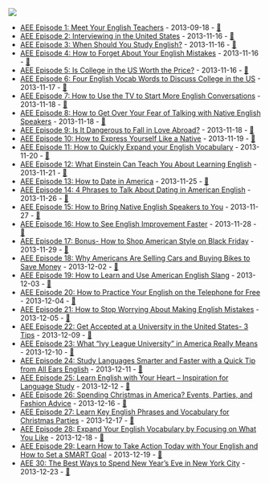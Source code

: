 ![](https://i.scdn.co/image/ab6765630000ba8a98cd596d73e4504e16b512b8)

* [AEE Episode 1: Meet Your English Teachers](transcript/0KA0RieVbZCZrB6cjPehkQ.docx) - 2013-09-18 - [🔗](https://open.spotify.com/episode/0KA0RieVbZCZrB6cjPehkQ)
* [AEE Episode 2: Interviewing in the United States](transcript/00rSoQZlMJc7QwR9RYaJSh.docx) - 2013-11-16 - [🔗](https://open.spotify.com/episode/00rSoQZlMJc7QwR9RYaJSh)
* [AEE Episode 3: When Should You Study English?](transcript/3ax5QLJrlq2xI5sX5VSWuR.docx) - 2013-11-16 - [🔗](https://open.spotify.com/episode/3ax5QLJrlq2xI5sX5VSWuR)
* [AEE Episode 4: How to Forget About Your English Mistakes](transcript/2T7RXMlmY25DXiGre3Xvd7.docx) - 2013-11-16 - [🔗](https://open.spotify.com/episode/2T7RXMlmY25DXiGre3Xvd7)
* [AEE Episode 5: Is College in the US Worth the Price?](transcript/7t7LoYgCXdMRzhDbMthdVA.docx) - 2013-11-16 - [🔗](https://open.spotify.com/episode/7t7LoYgCXdMRzhDbMthdVA)
* [AEE Episode 6: Four English Vocab Words to Discuss College in the US](transcript/5e7OwWEUv67BamAjmaULMQ.docx) - 2013-11-17 - [🔗](https://open.spotify.com/episode/5e7OwWEUv67BamAjmaULMQ)
* [AEE Episode 7: How to Use the TV to Start More English Conversations](transcript/1kiLHfIR1S0jJUqMnQ6jnn.docx) - 2013-11-18 - [🔗](https://open.spotify.com/episode/1kiLHfIR1S0jJUqMnQ6jnn)
* [AEE Episode 8: How to Get Over Your Fear of Talking with Native English Speakers](transcript/40qnY7sAcvJcLpubtojQWj.docx) - 2013-11-18 - [🔗](https://open.spotify.com/episode/40qnY7sAcvJcLpubtojQWj)
* [AEE Episode 9: Is It Dangerous to Fall in Love Abroad?](transcript/59SP2yC1d3eOabmlCI647j.docx) - 2013-11-18 - [🔗](https://open.spotify.com/episode/59SP2yC1d3eOabmlCI647j)
* [AEE Episode 10: How to Express Yourself Like a Native](transcript/4cDgaz2iYfuDVMBas0NlL8.docx) - 2013-11-19 - [🔗](https://open.spotify.com/episode/4cDgaz2iYfuDVMBas0NlL8)
* [AEE Episode 11: How to Quickly Expand your English Vocabulary](transcript/6YEdvMLzQgJNkPJmnK0FzO.docx) - 2013-11-20 - [🔗](https://open.spotify.com/episode/6YEdvMLzQgJNkPJmnK0FzO)
* [AEE Episode 12: What Einstein Can Teach You About Learning English](transcript/1x7GDba16rfbi2N4k0Sk29.docx) - 2013-11-21 - [🔗](https://open.spotify.com/episode/1x7GDba16rfbi2N4k0Sk29)
* [AEE Episode 13: How to Date in America](transcript/29AZUN3FaZ2B4f5nn3hm9K.docx) - 2013-11-25 - [🔗](https://open.spotify.com/episode/29AZUN3FaZ2B4f5nn3hm9K)
* [AEE Episode 14: 4 Phrases to Talk About Dating in American English](transcript/2CJ9sRM9fkQFFd0SWUT9ht.docx) - 2013-11-26 - [🔗](https://open.spotify.com/episode/2CJ9sRM9fkQFFd0SWUT9ht)
* [AEE Episode 15: How to Bring Native English Speakers to You](transcript/2yEi2oj98mCVk113dD1mtZ.docx) - 2013-11-27 - [🔗](https://open.spotify.com/episode/2yEi2oj98mCVk113dD1mtZ)
* [AEE Episode 16: How to See English Improvement Faster](transcript/4bSZ9NZIOnzci0YKEYTGHz.docx) - 2013-11-28 - [🔗](https://open.spotify.com/episode/4bSZ9NZIOnzci0YKEYTGHz)
* [AEE Episode 17: Bonus- How to Shop American Style on Black Friday](transcript/2Vv662munjaV0pCHeYOjUq.docx) - 2013-11-29 - [🔗](https://open.spotify.com/episode/2Vv662munjaV0pCHeYOjUq)
* [AEE Episode 18: Why Americans Are Selling Cars and Buying Bikes to Save Money](transcript/4QUZETgTOHTAqiusQEQ5mx.docx) - 2013-12-02 - [🔗](https://open.spotify.com/episode/4QUZETgTOHTAqiusQEQ5mx)
* [AEE Episode 19: How to Learn and Use American English Slang](transcript/3aJO9g9dI18tHjQAqqU6ZB.docx) - 2013-12-03 - [🔗](https://open.spotify.com/episode/3aJO9g9dI18tHjQAqqU6ZB)
* [AEE Episode 20: How to Practice Your English on the Telephone for Free](transcript/5ox2hrFGYFtMdN3fCWn9Gl.docx) - 2013-12-04 - [🔗](https://open.spotify.com/episode/5ox2hrFGYFtMdN3fCWn9Gl)
* [AEE Episode 21: How to Stop Worrying About Making English Mistakes](transcript/6zY5YQYm1juXBp1NL2mwvm.docx) - 2013-12-05 - [🔗](https://open.spotify.com/episode/6zY5YQYm1juXBp1NL2mwvm)
* [AEE Episode 22: Get Accepted at a University in the United States- 3 Tips](transcript/0LfzywrBszcN1PUu2DWgdw.docx) - 2013-12-09 - [🔗](https://open.spotify.com/episode/0LfzywrBszcN1PUu2DWgdw)
* [AEE Episode 23: What “Ivy League University” in America Really Means](transcript/2eJKTY5YthcvYsDVMe0bo4.docx) - 2013-12-10 - [🔗](https://open.spotify.com/episode/2eJKTY5YthcvYsDVMe0bo4)
* [AEE Episode 24: Study Languages Smarter and Faster with a Quick Tip from All Ears English](transcript/4R2Y1bWZ3motPeBwBhlzNu.docx) - 2013-12-11 - [🔗](https://open.spotify.com/episode/4R2Y1bWZ3motPeBwBhlzNu)
* [AEE Episode 25: Learn English with Your Heart – Inspiration for Language Study](transcript/2EsQYkIW8xXLfgNjKUBu1j.docx) - 2013-12-12 - [🔗](https://open.spotify.com/episode/2EsQYkIW8xXLfgNjKUBu1j)
* [AEE Episode 26: Spending Christmas in America? Events, Parties, and Fashion Advice](transcript/4p0vZYkoCd0y5FQqvQ7l5K.docx) - 2013-12-16 - [🔗](https://open.spotify.com/episode/4p0vZYkoCd0y5FQqvQ7l5K)
* [AEE Episode 27: Learn Key English Phrases and Vocabulary for Christmas Parties](transcript/4pey3kXGZ81CQoz7ohN2Il.docx) - 2013-12-17 - [🔗](https://open.spotify.com/episode/4pey3kXGZ81CQoz7ohN2Il)
* [AEE Episode 28:  Expand Your English Vocabulary by Focusing on What You Like](transcript/6aA528n0YeirNXOZ7NztAO.docx) - 2013-12-18 - [🔗](https://open.spotify.com/episode/6aA528n0YeirNXOZ7NztAO)
* [AEE Episode 29: Learn How to Take Action Today with Your English and How to Set a SMART Goal](transcript/1JYeTXF9NmvCnE3RoXV7l5.docx) - 2013-12-19 - [🔗](https://open.spotify.com/episode/1JYeTXF9NmvCnE3RoXV7l5)
* [AEE 30: The Best Ways to Spend New Year’s Eve in New York City](transcript/3c7W8tzFAvSrt101Lhj8jI.docx) - 2013-12-23 - [🔗](https://open.spotify.com/episode/3c7W8tzFAvSrt101Lhj8jI)
